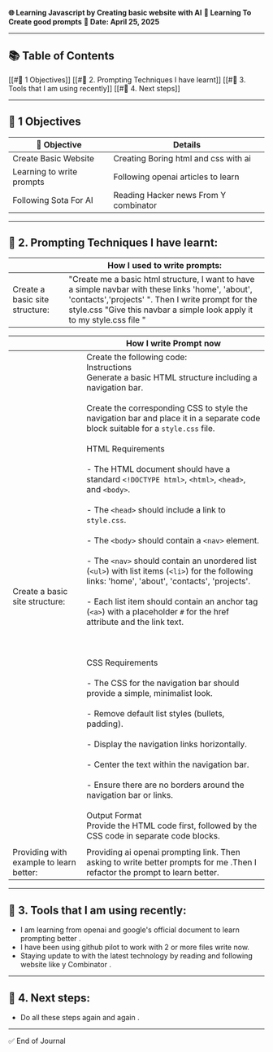 **🌐 Learning Javascript by Creating basic website with AI**
**💬 Learning To Create good prompts**
**📅 Date: April 25, 2025**

---

## 📚 Table of Contents
[[#🚀 1 Objectives]]
[[#📝 2. Prompting Techniques I have learnt]]
[[#🔧 3. Tools that I am using recently]]
[[#🎯 4. Next steps]]


---

## 🚀 1 Objectives
| 🎯 Objective              | Details                               |
| ------------------------- | ------------------------------------- |
| Create Basic Website      | Creating Boring html and css with ai  |
| Learning to write prompts | Following openai articles to learn    |
| Following Sota For AI     | Reading Hacker news From Y combinator |

---


## 📝 2. Prompting Techniques I have learnt:

|                                | How I used to write prompts:                                                                                                                                                                                                       |
| ------------------------------ | ---------------------------------------------------------------------------------------------------------------------------------------------------------------------------------------------------------------------------------- |
| Create a basic site structure: | "Create me a basic html structure, I want to have a simple navbar with these links 'home', 'about', 'contacts','projects' ". Then I write prompt for the style.css "Give this navbar a simple look apply it to my style.css file " |

|                                         | How I write Prompt now                                                                                                                                                                                                                                                                                                                                                                                                                                                                                                                                                                                                                                                                                                                                                                                                                                                                                                                                                                                                                                                                                                                                                                                                                                                 |
| :-------------------------------------- | ---------------------------------------------------------------------------------------------------------------------------------------------------------------------------------------------------------------------------------------------------------------------------------------------------------------------------------------------------------------------------------------------------------------------------------------------------------------------------------------------------------------------------------------------------------------------------------------------------------------------------------------------------------------------------------------------------------------------------------------------------------------------------------------------------------------------------------------------------------------------------------------------------------------------------------------------------------------------------------------------------------------------------------------------------------------------------------------------------------------------------------------------------------------------------------------------------------------------------------------------------------------------- |
| Create a basic site structure:          | Create the following code: <br>Instructions <br>Generate a basic HTML structure including a navigation bar.<br><br>Create the corresponding CSS to style the navigation bar and place it in a separate code block suitable for a `style.css` file.<br> <br> HTML Requirements <br><br>- The HTML document should have a standard `<!DOCTYPE html>`, `<html>`, `<head>`, and `<body>`.<br><br>- The `<head>` should include a link to `style.css`.<br><br>- The `<body>` should contain a `<nav>` element.<br><br>- The `<nav>` should contain an unordered list (`<ul>`) with list items (`<li>`) for the following links: 'home', 'about', 'contacts', 'projects'.<br><br>- Each list item should contain an anchor tag (`<a>`) with a placeholder `#` for the href attribute and the link text.<br><br>  <br><br> CSS Requirements<br><br>- The CSS for the navigation bar should provide a simple, minimalist look.<br><br>- Remove default list styles (bullets, padding).<br><br>- Display the navigation links horizontally.<br><br>- Center the text within the navigation bar.<br><br>- Ensure there are no borders around the navigation bar or links.<br><br>Output Format<br>Provide the HTML code first, followed by the CSS code in separate code blocks. |
|                                         |                                                                                                                                                                                                                                                                                                                                                                                                                                                                                                                                                                                                                                                                                                                                                                                                                                                                                                                                                                                                                                                                                                                                                                                                                                                                        |
| Providing with example to learn better: | Providing ai openai prompting link. Then asking to write better prompts for me .Then I refactor the prompt to learn better.                                                                                                                                                                                                                                                                                                                                                                                                                                                                                                                                                                                                                                                                                                                                                                                                                                                                                                                                                                                                                                                                                                                                            |


---

## 🔧 3. Tools that I am  using recently:

- I am learning from openai and google's official document to learn prompting better .
- I have been using github pilot to work with 2 or more files write now. 
- Staying update to with the latest technology by reading and following website like 
  y Combinator .

---

## 🎯 4. Next steps:

- Do all these steps again and again . 

---


✅ End of Journal